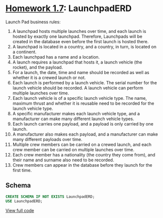 # [Homework 1.7](https://github.com/hendraanggrian/IIT-CS425/raw/assets/assignments/homework1_7.pdf): LaunchpadERD

Launch Pad business rules:

1. A launchpad hosts multiple launches over time, and each launch is hosted by
  exactly one launchpad. Therefore, Launchpads will be created in the database
  even before the first launch is hosted there.
2. A launchpad is located in a country, and a country, in turn, is located on a
  continent.
3. Each launchpad has a name and a location.
4. A launch requires a launchpad that hosts it, a launch vehicle (the rocket),
  and the payload.
5. For a launch, the date, time and name should be recorded as well as whether
  it is a crewed launch or not.
6. Each launch is performed by a launch vehicle. The serial number for the
  launch vehicle should be recorded. A launch vehicle can perform multiple
  launches over time.
7. Each launch vehicle is of a specific launch vehicle type. The name, maximum
  thrust and whether it is reusable need to be recorded for the launch vehicle
  type.
8. A specific manufacturer makes each launch vehicle type, and a manufacturer
  can make many different launch vehicle types.
9. Each launch carries one payload, and a payload is only carried by one launch.
10. A manufacturer also makes each payload, and a manufacturer can make many
  different payloads over time.
11. Multiple crew members can be carried on a crewed launch, and each crew
  member can be carried on multiple launches over time.
12. Each crew member has a nationality (the country they come from), and their
  name and surname also need to be recorded.
13. Crew members can appear in the database before they launch for the first
  time.

## Schema

```sql
CREATE SCHEMA IF NOT EXISTS LaunchpadERD;
USE LaunchpadERD;
```

[View full code](https://github.com/hendraanggrian/IIT-CS425/blob/main/launchpad_erd/initialize.sql)
